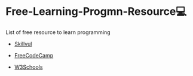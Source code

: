 # Free-Learning-Progmn-Resource💻
List of free resource to learn programming

- [Skillvul](https://skilvul.com/)

- [FreeCodeCamp](https://www.freecodecamp.org/)

- [W3Schools](https://www.w3schools.com/)
